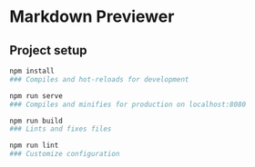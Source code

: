 # Markdown Previewer

## Project setup

```bash
npm install
### Compiles and hot-reloads for development

npm run serve
### Compiles and minifies for production on localhost:8080

npm run build
### Lints and fixes files

npm run lint
### Customize configuration
```
